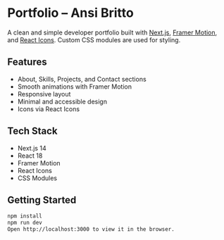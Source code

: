 # Portfolio – Ansi Britto

A clean and simple developer portfolio built with [Next.js](https://nextjs.org/), [Framer Motion](https://www.framer.com/motion/), and [React Icons](https://react-icons.github.io/react-icons/). Custom CSS modules are used for styling.

## Features

- About, Skills, Projects, and Contact sections
- Smooth animations with Framer Motion
- Responsive layout
- Minimal and accessible design
- Icons via React Icons

## Tech Stack

- Next.js 14
- React 18
- Framer Motion
- React Icons
- CSS Modules

## Getting Started

```bash
npm install
npm run dev
Open http://localhost:3000 to view it in the browser.